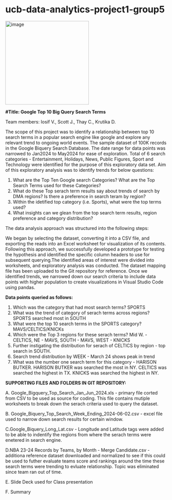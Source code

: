 # ucb-data-analytics-project1-group5

<img width="260" alt="image" src="https://github.com/thaychansy/ucb-data-analytics-project1-group5/assets/161902555/f32948dc-74cf-46c8-aa4c-b7eaabb7970e">


**#Title: Google Top 10 Big Query Search Terms**

Team members: Iosif V., Scott J., Thay C., Krutika D.

The scope of this project was to identify a relationship between top 10 search terms in a popular search engine like google and explore any relevant trend to ongoing world events. The sample dataset <insert link> of 100K records in the Google Biquery Search Database. The date range for data points was narrowed to Jan2024 to May2024 for ease of exploration. Total of 6 search categories - Entertainment, Holidays, News, Public Figures, Sport and Technology were identified for the purpose of this exploratory data set.
Aim of this exploratory analysis was to identify trends for below questions:
1. What are the Top Ten Google search Categories? What are the Top Search Terms used for these Categories?
2. What do these Top serach term results say about trends of search by DMA regions? Is there a preference in search teram by region?
3. Within the idetified top category (i.e. Sports), what were the top terms used?
4. What insights can we glean from the top search term results, region preference and category distribution?

The data analysis approach was structured into the following steps:


We began by selecting the dataset, converting it into a CSV file, and exporting the reads into an Excel worksheet for visualization of its contents. Following this approach, we successfully developed a prototype for testing the hypothesis and identified the specific column headers to use for subsequent querying.The identified areas of interest were divided into worksheets, and exploratory analysis was conducted. The dataset mapping file has been uploaded to the Git repository for reference. Once we identified trends, we narrowed down our search criteria to include data points with higher population to create visualizations in Visual Studio Code using pandas.

**Data points queried as follows:**
1. Which was the category that had most search terms? SPORTS
2. What was the trend of category of serach terms across regions? SPORTS searched most in SOUTH
3. What were the top 10 search terms in the SPORTS category? MAVS/CELTICS/KNICKs
4. Which were the Top 3 regions for these serach terms? Mid W. - CELTICS, NE - MAVS, SOUTH - MAVS, WEST - KNICKS
5. Further instigating the distribution for serach of CELTICS by region - top search in SOUTH.
6.  Search trend distribution by WEEK - March 24 shows peak in trend
7. What was the number one search term for this category - HARISON BUTKER.
HARISON BUTKER was searched the most in NY.
CELTICS was searched the highest in TX.
KNICKS was searched the highest in NY.

**SUPPORTING FILES AND FOLDERS IN GIT REPOSITORY:**

A. Google_Bigquery_Top_Search_Jan_Jun_2024.xls - primary file corted from CSV to be used as source for coding.
This file contains mutiple worksheets to break down the serach criteria used to query the dataset.

B. Google_Biquery_Top_Search_Week_Ending_2024-06-02.csv - excel file used to narrow down search results for certain window.

C.Google_Biquery_Long_Lat.csv - Longitude and Latitude tags were added to be able to indentify the regions from where the serach terms were enetered in search engine.

D.NBA 23-24 Records by Teams, by Month - Merge Candidate.csv - additiona reference dataset downloaded and normalized to see if this could be used to futher evaluate teams score and rankings around the time these search terms were trending to evluate relationship. Topic was eliminated since team ran out of time.

E. Slide Deck used for Class presentation

F. Summary 




